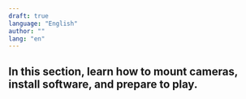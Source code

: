 ```yaml
---
draft: true
language: "English"
author: ""
lang: "en"
---
```


[comment]: <> (Change with some usefull text for Index)

## In this section, learn how to mount cameras, install software, and prepare to play.